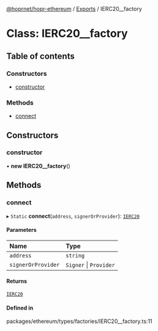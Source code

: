 [@hoprnet/hopr-ethereum](../README.md) / [Exports](../modules.md) / IERC20__factory

# Class: IERC20\_\_factory

## Table of contents

### Constructors

- [constructor](ierc20__factory.md#constructor)

### Methods

- [connect](ierc20__factory.md#connect)

## Constructors

### constructor

• **new IERC20__factory**()

## Methods

### connect

▸ `Static` **connect**(`address`, `signerOrProvider`): [`IERC20`](ierc20.md)

#### Parameters

| Name | Type |
| :------ | :------ |
| `address` | `string` |
| `signerOrProvider` | `Signer` \| `Provider` |

#### Returns

[`IERC20`](ierc20.md)

#### Defined in

packages/ethereum/types/factories/IERC20__factory.ts:11
